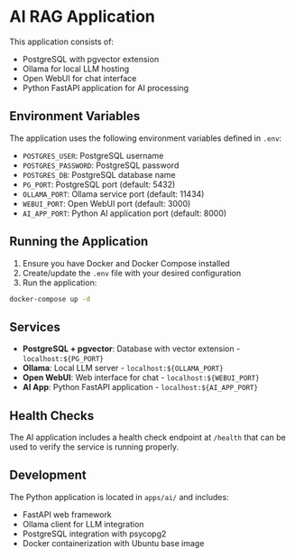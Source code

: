 # AI RAG Application

This application consists of:

- PostgreSQL with pgvector extension
- Ollama for local LLM hosting
- Open WebUI for chat interface
- Python FastAPI application for AI processing

## Environment Variables

The application uses the following environment variables defined in `.env`:

- `POSTGRES_USER`: PostgreSQL username
- `POSTGRES_PASSWORD`: PostgreSQL password
- `POSTGRES_DB`: PostgreSQL database name
- `PG_PORT`: PostgreSQL port (default: 5432)
- `OLLAMA_PORT`: Ollama service port (default: 11434)
- `WEBUI_PORT`: Open WebUI port (default: 3000)
- `AI_APP_PORT`: Python AI application port (default: 8000)

## Running the Application

1. Ensure you have Docker and Docker Compose installed
2. Create/update the `.env` file with your desired configuration
3. Run the application:

```bash
docker-compose up -d
```

## Services

- **PostgreSQL + pgvector**: Database with vector extension - `localhost:${PG_PORT}`
- **Ollama**: Local LLM server - `localhost:${OLLAMA_PORT}`
- **Open WebUI**: Web interface for chat - `localhost:${WEBUI_PORT}`
- **AI App**: Python FastAPI application - `localhost:${AI_APP_PORT}`

## Health Checks

The AI application includes a health check endpoint at `/health` that can be used to verify the service is running properly.

## Development

The Python application is located in `apps/ai/` and includes:

- FastAPI web framework
- Ollama client for LLM integration
- PostgreSQL integration with psycopg2
- Docker containerization with Ubuntu base image
